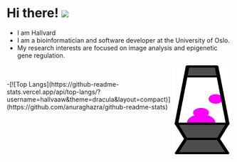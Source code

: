 # Hi there! <img src="https://github.com/TheDudeThatCode/TheDudeThatCode/blob/master/Assets/Hi.gif" width="25" />


- I am Hallvard
- I am a bioinformatician and software developer at the University of Oslo.
- My research interests are focused on image analysis and epigenetic gene regulation.
<img align="right" src="lava_lamp.gif" alt="" width="130" height="200">

<br />
<br />
-[![Top Langs](https://github-readme-stats.vercel.app/api/top-langs/?username=hallvaaw&theme=dracula&layout=compact)](https://github.com/anuraghazra/github-readme-stats)
